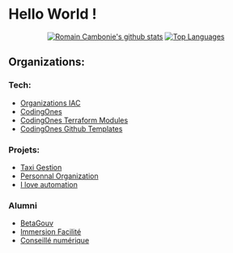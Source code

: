 # Hello World !

<div align="center">
  
[![Romain Cambonie's github stats](https://github-readme-stats.vercel.app/api?username=romain-cambonie&show_icons=true&theme=transparent&include_orgs=true)](https://github.com/romain-cambonie)
[![Top Languages](https://github-readme-stats.vercel.app/api/top-langs/?username=romain-cambonie)]((https://github.com/romain-cambonie))
  
</div>



## Organizations:
### Tech:
- [Organizations IAC](https://github.com/organizations-infrastructure)
- [CodingOnes](https://github.com/codingones)
- [CodingOnes Terraform Modules](https://github.com/codingones-terraform-modules)
- [CodingOnes Github Templates](https://github.com/codingones-github-templates)

### Projets:
- [Taxi Gestion](https://github.com/taxi-gestion)
- [Personnal Organization](https://github.com/romain-cambonie-organization)
- [I love automation](https://github.com/i-love-automation)
### Alumni
- [BetaGouv](https://github.com/betagouv/)
- [Immersion Facilité](https://github.com/gip-inclusion/immersion-facile)
- [Conseillé numérique](https://github.com/gip-inclusion/immersion-facile)
